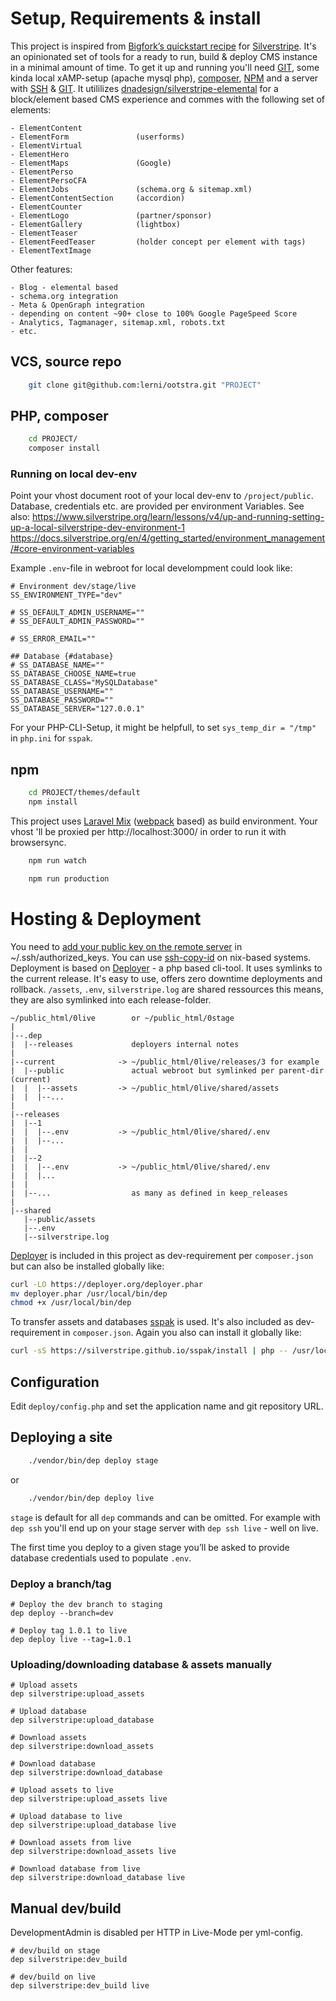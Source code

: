 # Setup, Requirements & install

This project is inspired from [Bigfork’s quickstart recipe](https://github.com/bigfork/silverstripe-recipe) for [Silverstripe](https://www.silverstripe.org/). It's an opinionated set of tools for a ready to run, build & deploy CMS instance in a minimal amount of time. To get it up and running you'll need [GIT](https://git-scm.com/), some kinda local xAMP-setup (apache mysql php), [composer](https://getcomposer.org/download/), [NPM](https://nodejs.org/) and a server with [SSH](https://de.wikipedia.org/wiki/Secure_Shell) & [GIT](https://git-scm.com/). It utililizes [dnadesign/silverstripe-elemental](https://github.com/dnadesign/silverstripe-elemental) for a block/element based CMS experience and commes with the following set of elements:

    - ElementContent
    - ElementForm               (userforms)
    - ElementVirtual
    - ElementHero
    - ElementMaps               (Google)
    - ElementPerso
    - ElementPersoCFA
    - ElementJobs               (schema.org & sitemap.xml)
    - ElementContentSection     (accordion)
    - ElementCounter
    - ElementLogo               (partner/sponsor)
    - ElementGallery            (lightbox)
    - ElementTeaser
    - ElementFeedTeaser         (holder concept per element with tags)
    - ElementTextImage

Other features:

    - Blog - elemental based
    - schema.org integration
    - Meta & OpenGraph integration
    - depending on content ~90+ close to 100% Google PageSpeed Score
    - Analytics, Tagmanager, sitemap.xml, robots.txt
    - etc.

## VCS, source repo

```bash
    git clone git@github.com:lerni/ootstra.git "PROJECT"
```

## PHP, composer

```bash
    cd PROJECT/
    composer install
```

### Running on local dev-env

Point your vhost document root of your local dev-env to `/project/public`. Database, credentials etc. are provided per environment Variables. See also:
https://www.silverstripe.org/learn/lessons/v4/up-and-running-setting-up-a-local-silverstripe-dev-environment-1
https://docs.silverstripe.org/en/4/getting_started/environment_management/#core-environment-variables

Example `.env`-file in webroot for local develompment could look like:

```
# Environment dev/stage/live
SS_ENVIRONMENT_TYPE="dev"

# SS_DEFAULT_ADMIN_USERNAME=""
# SS_DEFAULT_ADMIN_PASSWORD=""

# SS_ERROR_EMAIL=""

## Database {#database}
# SS_DATABASE_NAME=""
SS_DATABASE_CHOOSE_NAME=true
SS_DATABASE_CLASS="MySQLDatabase"
SS_DATABASE_USERNAME=""
SS_DATABASE_PASSWORD=""
SS_DATABASE_SERVER="127.0.0.1"
```

For your PHP-CLI-Setup, it might be helpfull, to set `sys_temp_dir = "/tmp"` in `php.ini` for `sspak`.

## npm

```bash
    cd PROJECT/themes/default
    npm install
```

This project uses [Laravel Mix](https://github.com/JeffreyWay/laravel-mix) ([webpack](https://webpack.js.org/) based) as build environment. Your vhost 'll be proxied per http://localhost:3000/ in order to run it with browsersync.

```bash
    npm run watch
```

```bash
    npm run production
```

# Hosting & Deployment

You need to [add your public key on the remote server](https://www.google.com/search?q=add+public+key+to+server) in ~/.ssh/authorized_keys. You can use [ssh-copy-id](https://www.ssh.com/ssh/copy-id) on nix-based systems. Deployment is based on [Deployer](https://deployer.org/) - a php based cli-tool. It uses symlinks to the current release. It's easy to use, offers zero downtime deployments and rollback. `/assets`, `.env`, `silverstripe.log` are shared ressources this means, they are also symlinked into each release-folder.

```
~/public_html/0live        or ~/public_html/0stage
|
|--.dep
|  |--releases             deployers internal notes
|
|--current              -> ~/public_html/0live/releases/3 for example
|  |--public               actual webroot but symlinked per parent-dir (current)
|  |  |--assets         -> ~/public_html/0live/shared/assets
|  |  |--...
|
|--releases
|  |--1
|  |  |--.env           -> ~/public_html/0live/shared/.env
|  |  |--...
|  |
|  |--2
|  |  |--.env           -> ~/public_html/0live/shared/.env
|  |  |...
|  |
|  |--...                  as many as defined in keep_releases
|
|--shared
   |--public/assets
   |--.env
   |--silverstripe.log

```

[Deployer](https://deployer.org/) is included in this project as dev-requirement per `composer.json` but can also be installed globally like:

```bash
curl -LO https://deployer.org/deployer.phar
mv deployer.phar /usr/local/bin/dep
chmod +x /usr/local/bin/dep
```

To transfer assets and databases [sspak](https://github.com/silverstripe/sspak/) is used. It's also included as dev-requirement in `composer.json`. Again you also can install it globally like:

```bash
curl -sS https://silverstripe.github.io/sspak/install | php -- /usr/local/bin
```

## Configuration

Edit `deploy/config.php` and set the application name and git repository URL.

## Deploying a site

```bash
    ./vendor/bin/dep deploy stage
```

or

```bash
    ./vendor/bin/dep deploy live
```

`stage` is default for all `dep` commands and can be omitted. For example with `dep ssh` you'll end up on your stage server with `dep ssh live` - well on live.

The first time you deploy to a given stage you’ll be asked to provide database credentials used to populate `.env`.

### Deploy a branch/tag

```
# Deploy the dev branch to staging
dep deploy --branch=dev

# Deploy tag 1.0.1 to live
dep deploy live --tag=1.0.1
```

### Uploading/downloading database & assets manually

```
# Upload assets
dep silverstripe:upload_assets

# Upload database
dep silverstripe:upload_database

# Download assets
dep silverstripe:download_assets

# Download database
dep silverstripe:download_database

# Upload assets to live
dep silverstripe:upload_assets live

# Upload database to live
dep silverstripe:upload_database live

# Download assets from live
dep silverstripe:download_assets live

# Download database from live
dep silverstripe:download_database live
```

## Manual dev/build

DevelopmentAdmin is disabled per HTTP in Live-Mode per yml-config.

```
# dev/build on stage
dep silverstripe:dev_build

# dev/build on live
dep silverstripe:dev_build live
```
